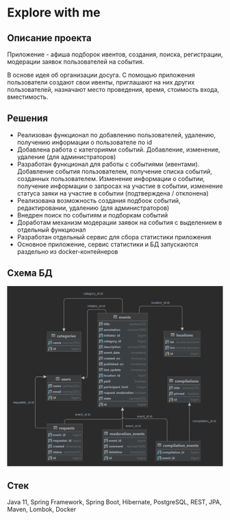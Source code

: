# Explore with me  
## Описание проекта
Приложение - афиша подборок ивентов, создания, поиска, регистрации, модерации заявок пользователей на события.

В основе идея об организации досуга. С помощью приложения пользователи создают свои ивенты, приглашают на них других пользователей, назначают место проведения, время, стоимость входа, вместимость.

## Решения
- Реализован функционал по добавлению пользователей, удалению, получению информации о пользователе по id
- Добавлена работа с категориями событий. Добавление, изменение, удаление (для администраторов)
- Разработан функционал для работы с событиями (ивентами). Добавление события пользователем, получение списка событий, созданных пользователем. Изменение информации о событии, получение информации о запросах на участие в событии, изменение статуса заяки на участие в событии (подтверждена / отклонена)
- Реализована возможность создания подбоок событий, редактировании, удалению (для администраторов)
- Внедрен поиск по событиям и подборкам событий
- Доработам механизм модерации заявок на события с выделением в отдельный функционал
- Разработан отдельный сервис для сбора статистики приложения
- Основное приложение, сервис статистики и БД запускаются раздельно из docker-контейнеров

## Схема БД
![schema-bd](./images/schema-bd.png)

## Стек
Java 11, Spring Framework, Spring Boot, Hibernate, PostgreSQL, REST, JPA, Maven, Lombok, Docker 